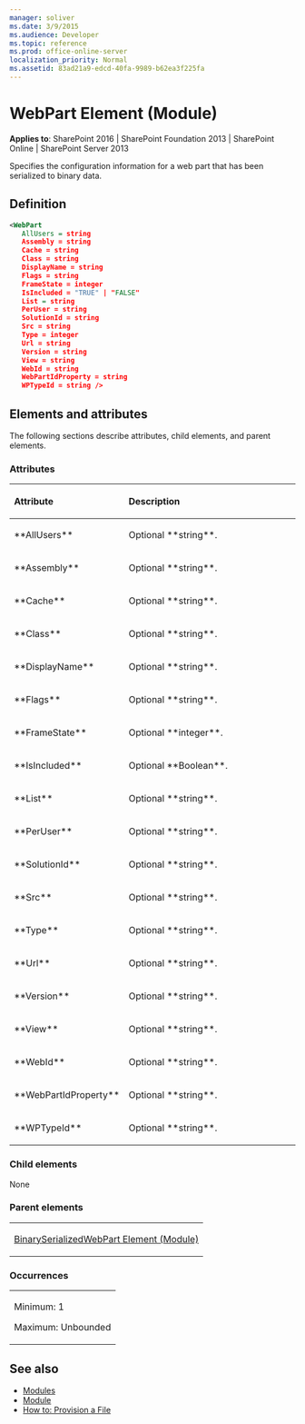 ```yaml
---
manager: soliver
ms.date: 3/9/2015
ms.audience: Developer
ms.topic: reference
ms.prod: office-online-server
localization_priority: Normal
ms.assetid: 83ad21a9-edcd-40fa-9989-b62ea3f225fa
---
```


# WebPart Element (Module)

**Applies to**: SharePoint 2016 | SharePoint Foundation 2013 | SharePoint Online | SharePoint Server 2013

Specifies the configuration information for a web part that has been serialized to binary data.

## Definition

```XML
<WebPart 
   AllUsers = string 
   Assembly = string 
   Cache = string 
   Class = string 
   DisplayName = string 
   Flags = string 
   FrameState = integer 
   IsIncluded = "TRUE" | "FALSE" 
   List = string 
   PerUser = string 
   SolutionId = string 
   Src = string 
   Type = integer 
   Url = string 
   Version = string 
   View = string 
   WebId = string 
   WebPartIdProperty = string 
   WPTypeId = string />
```

## Elements and attributes

The following sections describe attributes, child elements, and parent elements.

### Attributes

<table>
<colgroup>
<col width="20%" />
<col width="80%" />
</colgroup>
<thead>
<tr class="header">
<th align="left"><p>Attribute</p></th>
<th align="left"><p>Description</p></th>
</tr>
</thead>
<tbody>
<tr class="odd">
<td align="left"><p>**AllUsers**</p></td>
<td align="left"><p>Optional **string**.</p></td>
</tr>
<tr class="even">
<td align="left"><p>**Assembly**</p></td>
<td align="left"><p>Optional **string**.</p></td>
</tr>
<tr class="odd">
<td align="left"><p>**Cache**</p></td>
<td align="left"><p>Optional **string**.</p></td>
</tr>
<tr class="even">
<td align="left"><p>**Class**</p></td>
<td align="left"><p>Optional **string**.</p></td>
</tr>
<tr class="odd">
<td align="left"><p>**DisplayName**</p></td>
<td align="left"><p>Optional **string**.</p></td>
</tr>
<tr class="even">
<td align="left"><p>**Flags**</p></td>
<td align="left"><p>Optional **string**.</p></td>
</tr>
<tr class="odd">
<td align="left"><p>**FrameState**</p></td>
<td align="left"><p>Optional **integer**.</p></td>
</tr>
<tr class="even">
<td align="left"><p>**IsIncluded**</p></td>
<td align="left"><p>Optional **Boolean**.</p></td>
</tr>
<tr class="odd">
<td align="left"><p>**List**</p></td>
<td align="left"><p>Optional **string**.</p></td>
</tr>
<tr class="even">
<td align="left"><p>**PerUser**</p></td>
<td align="left"><p>Optional **string**.</p></td>
</tr>
<tr class="odd">
<td align="left"><p>**SolutionId**</p></td>
<td align="left"><p>Optional **string**.</p></td>
</tr>
<tr class="even">
<td align="left"><p>**Src**</p></td>
<td align="left"><p>Optional **string**.</p></td>
</tr>
<tr class="odd">
<td align="left"><p>**Type**</p></td>
<td align="left"><p>Optional **string**.</p></td>
</tr>
<tr class="even">
<td align="left"><p>**Url**</p></td>
<td align="left"><p>Optional **string**.</p></td>
</tr>
<tr class="odd">
<td align="left"><p>**Version**</p></td>
<td align="left"><p>Optional **string**.</p></td>
</tr>
<tr class="even">
<td align="left"><p>**View**</p></td>
<td align="left"><p>Optional **string**.</p></td>
</tr>
<tr class="odd">
<td align="left"><p>**WebId**</p></td>
<td align="left"><p>Optional **string**.</p></td>
</tr>
<tr class="even">
<td align="left"><p>**WebPartIdProperty**</p></td>
<td align="left"><p>Optional **string**.</p></td>
</tr>
<tr class="odd">
<td align="left"><p>**WPTypeId**</p></td>
<td align="left"><p>Optional **string**.</p></td>
</tr>
</tbody>
</table>

### Child elements

None

### Parent elements

<table>
<colgroup>
<col width="100%" />
</colgroup>
<tbody>
<tr class="odd">
<td align="left"><p><a href="binaryserializedwebpart-element-module.md">BinarySerializedWebPart Element (Module)</a></p></td>
</tr>
</tbody>
</table>

### Occurrences

<table>
<colgroup>
<col width="100%" />
</colgroup>
<tbody>
<tr class="odd">
<td align="left"><p>Minimum: 1</p>
<p>Maximum: Unbounded</p></td>
</tr>
</tbody>
</table>


## See also

- [Modules](modules.md)
- [Module](http://msdn.microsoft.com/library/e5eeed6e-d785-496d-82b5-08d153588045(Office.15).aspx)
- [How to: Provision a File](http://msdn.microsoft.com/library/438d5a75-7f39-4fa9-a365-d86e8ba967b6(Office.15).aspx)







